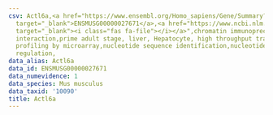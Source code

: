 ```yaml
---
csv: Actl6a,<a href="https://www.ensembl.org/Homo_sapiens/Gene/Summary?db=core;g=ENSMUSG00000027671"
  target="_blank">ENSMUSG00000027671</a>,<a href="https://www.ncbi.nlm.nih.gov/pubmed/23834426"
  target="_blank"><i class="fas fa-file"></i></a>",chromatin immunoprecipitation assay,direct
  interaction,prime adult stage, liver, Hepatocyte, high throughput transcription
  profiling by microarray,nucleotide sequence identification,nucleotide sequence identification,transcriptional
  regulation,
data_alias: Actl6a
data_id: ENSMUSG00000027671
data_numevidence: 1
data_species: Mus musculus
data_taxid: '10090'
title: Actl6a
---
```


